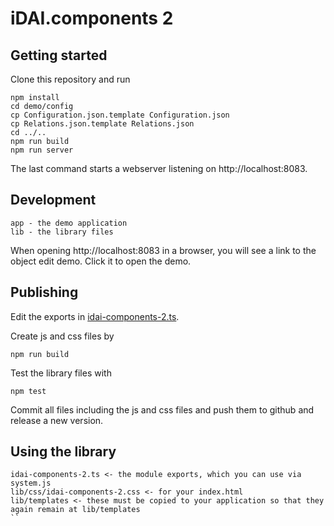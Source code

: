 # iDAI.components 2
 
## Getting started

Clone this repository and run

```
npm install
cd demo/config
cp Configuration.json.template Configuration.json
cp Relations.json.template Relations.json
cd ../..
npm run build
npm run server
```

The last command starts a webserver listening on http://localhost:8083.

## Development

```
app - the demo application
lib - the library files
```

When opening http://localhost:8083 in a browser, you will see a link
to the object edit demo. Click it to open the demo.

## Publishing

Edit the exports in [idai-components-2.ts](idai-components-2.ts).

Create js and css files by

```
npm run build
```

Test the library files with

```
npm test
```

Commit all files including the js and css files and push them to github and release
a new version.

## Using the library

```
idai-components-2.ts <- the module exports, which you can use via system.js
lib/css/idai-components-2.css <- for your index.html
lib/templates <- these must be copied to your application so that they again remain at lib/templates
``
